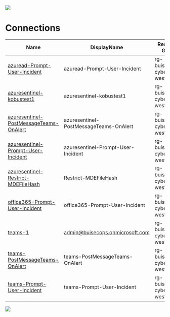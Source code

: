![](../img/header.jpg)

# Connections


| Name          | DisplayName                       | Resource Group           |overallStatus               |
| --------------| --------------------------------- | -------------------------|-------------------------|
| [azuread-Prompt-User-Incident](rg-buisecops-cybermxdr-westeu-azuread-Prompt-User-Incident/README.md)      | azuread-Prompt-User-Incident     | rg-buisecops-cybermxdr-westeu   | Error   |
| [azuresentinel-kobustest1](rg-buisecops-cybermxdr-westeu-azuresentinel-kobustest1/README.md)      | azuresentinel-kobustest1     | rg-buisecops-cybermxdr-westeu   | Ready   |
| [azuresentinel-PostMessageTeams-OnAlert](rg-buisecops-cybermxdr-westeu-azuresentinel-PostMessageTeams-OnAlert/README.md)      | azuresentinel-PostMessageTeams-OnAlert     | rg-buisecops-cybermxdr-westeu   | Ready   |
| [azuresentinel-Prompt-User-Incident](rg-buisecops-cybermxdr-westeu-azuresentinel-Prompt-User-Incident/README.md)      | azuresentinel-Prompt-User-Incident     | rg-buisecops-cybermxdr-westeu   | Ready   |
| [azuresentinel-Restrict-MDEFileHash](rg-buisecops-cybermxdr-westeu-azuresentinel-Restrict-MDEFileHash/README.md)      | Restrict-MDEFileHash     | rg-buisecops-cybermxdr-westeu   | Ready   |
| [office365-Prompt-User-Incident](rg-buisecops-cybermxdr-westeu-office365-Prompt-User-Incident/README.md)      | office365-Prompt-User-Incident     | rg-buisecops-cybermxdr-westeu   | Error   |
| [teams-1](rg-buisecops-cybermxdr-westeu-teams-1/README.md)      | admin@buisecops.onmicrosoft.com     | rg-buisecops-cybermxdr-westeu   | Connected   |
| [teams-PostMessageTeams-OnAlert](rg-buisecops-cybermxdr-westeu-teams-PostMessageTeams-OnAlert/README.md)      | teams-PostMessageTeams-OnAlert     | rg-buisecops-cybermxdr-westeu   | Error   |
| [teams-Prompt-User-Incident](rg-buisecops-cybermxdr-westeu-teams-Prompt-User-Incident/README.md)      | teams-Prompt-User-Incident     | rg-buisecops-cybermxdr-westeu   | Error   |

![](../img/logo.jpg)
